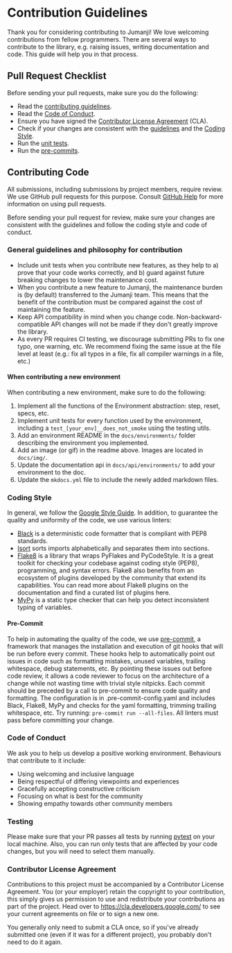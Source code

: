 # Contribution Guidelines

Thank you for considering contributing to Jumanji! We love welcoming contributions from fellow programmers. There are several ways to contribute to the library, e.g. raising issues, writing documentation and code. This guide will help you in that process.

## Pull Request Checklist

Before sending your pull requests, make sure you do the following:
- Read the [contributing guidelines](#Contributing-Code).
- Read the [Code of Conduct](#Code-of-Conduct).
- Ensure you have signed the [Contributor License Agreement](#Contributor-License-Agreement) (CLA).
- Check if your changes are consistent with the [guidelines](#General-guidelines-and-philosophy-for-contribution) and the [Coding Style](#Coding-Style).
- Run the [unit tests](#Testing).
- Run the [pre-commits](#Pre-Commit).

## Contributing Code

All submissions, including submissions by project members, require review.
We use GitHub pull requests for this purpose.
Consult [GitHub Help](https://docs.github.com/en/pull-requests/collaborating-with-pull-requests/proposing-changes-to-your-work-with-pull-requests/about-pull-requests)
for more information on using pull requests.

Before sending your pull request for review, make sure your changes are consistent with the guidelines and follow the coding style and code of conduct.

### General guidelines and philosophy for contribution
- Include unit tests when you contribute new features, as they help to a) prove that your code works correctly, and b) guard against future breaking changes to lower the maintenance cost.
- When you contribute a new feature to Jumanji, the maintenance burden is (by default) transferred to the Jumanji team. This means that the benefit of the contribution must be compared against the cost of maintaining the feature.
- Keep API compatibility in mind when you change code. Non-backward-compatible API changes will not be made if they don't greatly improve the library.
- As every PR requires CI testing, we discourage submitting PRs to fix one typo, one warning, etc. We recommend fixing the same issue at the file level at least (e.g.: fix all typos in a file, fix all compiler warnings in a file, etc.)

#### When contributing a new environment

When contributing a new environment, make sure to do the following:
1. Implement all the functions of the Environment abstraction: step, reset, specs, etc.
2. Implement unit tests for every function used by the environment, including a `test_[your_env]__does_not_smoke` using the testing utils.
3. Add an environment README in the `docs/environments/` folder describing the environment you implemented.
4. Add an image (or gif) in the readme above. Images are located in `docs/img/`.
5. Update the documentation api in `docs/api/environments/` to add your environment to the doc.
6. Update the `mkdocs.yml` file to include the newly added markdown files.


### Coding Style
In general, we follow the [Google Style Guide](https://google.github.io/styleguide/pyguide.html).
In addition, to guarantee the quality and uniformity of the code, we use various linters:

- [Black](https://black.readthedocs.io/en/stable/#) is a deterministic code formatter that is compliant with PEP8 standards.
- [Isort](https://pycqa.github.io/isort/) sorts imports alphabetically and separates them into sections.
- [Flake8](https://flake8.pycqa.org/en/latest/) is a library that wraps PyFlakes and PyCodeStyle. It is a great toolkit for checking your codebase against coding style (PEP8), programming, and syntax errors. Flake8 also benefits from an ecosystem of plugins developed by the community that extend its capabilities. You can read more about Flake8 plugins on the documentation and find a curated list of plugins here.
- [MyPy](https://mypy.readthedocs.io/en/stable/#) is a static type checker that can help you detect inconsistent typing of variables.


#### Pre-Commit
To help in automating the quality of the code, we use [pre-commit](https://pre-commit.com/), a framework that manages the installation and execution of git hooks that will be run before every commit. These hooks help to automatically point out issues in code such as formatting mistakes, unused variables, trailing whitespace, debug statements, etc. By pointing these issues out before code review, it allows a code reviewer to focus on the architecture of a change while not wasting time with trivial style nitpicks. Each commit should be preceded by a call to pre-commit to ensure code quality and formatting. The configuration is in .pre-commit-config.yaml and includes Black, Flake8, MyPy and checks for the yaml formatting, trimming trailing whitespace, etc.
Try running: `pre-commit run --all-files`. All linters must pass before committing your change.

### Code of Conduct
We ask you to help us develop a positive working environment. Behaviours that contribute to it include:

* Using welcoming and inclusive language
* Being respectful of differing viewpoints and experiences
* Gracefully accepting constructive criticism
* Focusing on what is best for the community
* Showing empathy towards other community members

### Testing
Please make sure that your PR passes all tests by running [pytest](https://docs.pytest.org/en/latest/) on your local machine.
Also, you can run only tests that are affected by your code changes, but you will need to select them manually.

### Contributor License Agreement
Contributions to this project must be accompanied by a Contributor License Agreement.
You (or your employer) retain the copyright to your contribution, this simply gives us permission to use and
redistribute your contributions as part of the project. Head over to https://cla.developers.google.com/ to
see your current agreements on file or to sign a new one.

You generally only need to submit a CLA once, so if you've already submitted one
(even if it was for a different project), you probably don't need to do it again.
